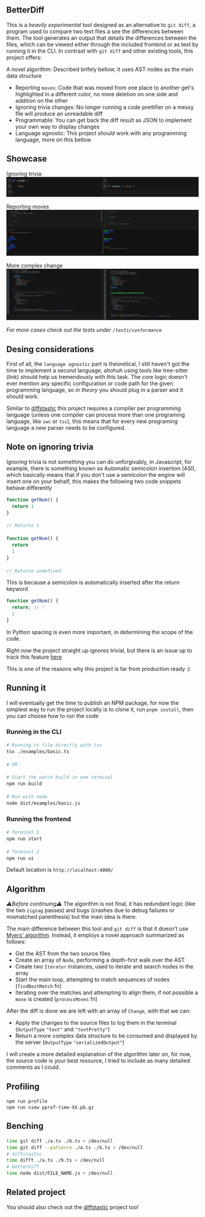 ## BetterDiff

This is a _heavily experimental_ tool designed as an alternative to `git diff`, a program used to compare two text files a see the differences between them. 
The tool generates an output that details the differences between the files, which can be viewed either through the included frontend or as text by running it in the CLI. 
In contrast with `git diff` and other existing tools, this project offers:

A novel algorithm: Described brifely bellow, it uses AST nodes as the main data structure
- Reporting `moves`: Code that was moved from one place to another get's highlighted in a different color, no more deletion on one side and addition on the other
- Ignoring trivia changes: No longer running a code prettifier on a messy file will produce an unreadable diff
- Programmable: You can get back the diff result as JSON to implement your own way to display changes
- Language agnostic: This project _should_ work with any programming language, more on this bellow

## Showcase 

Ignoring trivia:
![Example of trivia changes being ignored](assets/trivia-no-diff.png)

Reporting moves
![Example of a moved change](assets/move-diff.gif)

More complex change
![Example of a bigger diff](assets/long-diff.png)

_For more cases check out the tests under `/tests/conformance`_

## Desing considerations


First of all, the `language agnostic` part is theoretical, I still haven't got the time to implement a second language, altohuh using tools like tree-sitter (link) should help us tremendously with this task.
The core logic doesn't ever mention any specific configuration or code path for the given programming language, so _in theory_ you should plug in a parser and it should work.

Similar to [diffstastic](https://github.com/Wilfred/difftastic) this project requires a compiler per programming language (unless one compiler can process more than one programing language, like `swc` or `tsc`), this means that for every new programing language a new parser needs to be configured.

## Note on ignoring trivia

Ignoring trivia is not something you can do unforgivably, in Javascript, for example, there is something known as Automatic semicolon insertion (ASI), which basically means that if you don't use a semicolon the engine will insert one on your behalf, this makes the following two code snippets behave differently

```js
function getNum() {
  return 1
}

// Returns 1

function getNum() {
  return
  1
}

// Returns undefined
```

This is because a semicolon is automatically inserted after the return keyword

```js
function getNum() {
  return; // !
  1
}

```

In Python spacing is even more important, in determining the scope of the code. 

_Right now_ the project straight up ignores trivial, but there is an issue up to track this feature [here](https://github.com/ElianCordoba/better-diff/issues/25)

This is one of the reasons why this project is far from production ready :)

## Running it

I will eventually get the time to publish an NPM package, for now the simplest way to run the project locally is to clone it, run `pnpm install`, then you can choose how to run the code

### Running in the CLI


```sh
# Running ts file directly with tsx
tsx ./examples/basic.ts

# OR:

# Start the watch build in one terminal
npm run build

# Run with node
node dist/examples/basic.js
```

### Running the frontend

```sh
# Terminal 1
npm run start

# Terminal 2
npm run ui
```

Default location is `http://localhost:4000/`


## Algorithm

_⚠️Before continuing⚠️_ The algorithm is not final, it has redundant logic (like the two `zigzag` passes) and bugs (crashes due to debug failures or mismatched parenthesis) but the main idea is there.

The main difference between this tool and `git diff` is that it doesn't use [Myers' algorithm](https://www.nathaniel.ai/myers-diff/). Instead, it employs a novel approach summarized as follows:

- Get the AST from the two source files
- Create an array of `Node`, performing a depth-first walk over the AST 
- Create two `Iterator` instances, used to iterate and search nodes in the array
- Start the main loop, attempting to match sequences of nodes (`findBestMatch` fn)
- Iterating over the matches and attempting to align them, if not possible a `move` is created (`processMoves` fn)

After the diff is done we are left with an array of `Change`, with that we can:
  - Apply the changes to the source files to log them in the terminal (`OutputType` `"text"` and `"textPretty"`)
  - Return a more complex data structure to be consumed and displayed by the server (`OutputType` `"serializedOutput"`)

I will create a more detailed explanation of the algorithm later on, for now, the source code is your best resource, I tried to include as many detailed comments as I could.

## Profiling

```
npm run profile
npm run view pprof-time-XX.pb.gz
```

## Benching 

```sh
time git diff ./a.ts ./b.ts > /dev/null
time git diff --patience ./a.ts ./b.ts > /dev/null
# diffstastic
time difft ./a.ts ./b.ts > /dev/null
# betterDiff
time node dist/FILE_NAME.js > /dev/null
```

## Related project

You should also check out the [diffstastic](https://github.com/Wilfred/difftastic) project too! 
